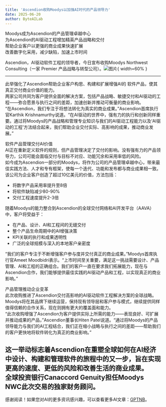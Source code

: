 ```yaml
---
title: 'Ascendion收购Moodys以加强AI时代的产品领导力'
date: 2025-06-20
author: ByteAILab
---
```


Moodys成为Ascendion的产品管理卓越中心  
为Ascendion的AI驱动工程增加精英产品战略和交付  
帮助企业客户以更强的商业成果快速扩展  
改善数字化采用，减少缺陷，加速上市时间  

Ascendion，AI驱动软件工程的领导者，今日宣布收购Moodys Northwest Consulting（一家 Premier 产品战略与转型公司）。![图片](https://ai-techpark.com/wp-content/uploads/Ascendion.jpg){ width=60% }

---
此举强化了Ascendion帮助企业客户构思、构建和扩展增强AI的 软件产品，使其真正交付商业价值的能力。  
两家公司共同为客户提供全面的解决方案，包括产品战略、敏捷交付和AI驱动的工程——弥合愿景与执行之间的差距，加速创新并推动可衡量的商业影响。  
“在Ascendion，我们专注于将想法转化为真实的商业成果。”Ascendion首席执行官Karthik Krishnamurthy说道。“在AI驱动的世界中，强有力的执行和创新同样重要。通过将Moodys的产品战略和管理专业知识与我们的AI驱动工程能力以及‘AI驱动的工程’方法结合起来，我们帮助企业交付实际、高影响的成果，推动商业发展。”  

软件产品管理交付AI价值  
AI正在重新定义软件的规则，但产品管理决定了交付的影响。没有强有力的产品领导力，公司可能会面临交付与目标不对应、功能冗余和采用率低的风险。  
如今成为Ascendion一部分的Moodys，将作为公司的产品管理卓越中心，带来最佳实践方法、人才和专有框架，使每一个迭代、功能和发布都与商业成果相一致。  
该公司为企业客户创造了超过10亿美元的价值，方法包括：  

- 将数字产品采用率提升至8倍  
- 将软件缺陷减少80-90%  
- 交付工程速度提升2-3倍  

随着Moodys的能力整合到Ascendion的全球交付网络和AI开发平台（AAVA）中，客户将受益于：  

- 在产品、设计、AI和工程间的无缝交付  
- 整个产品生命周期中的AI增强决策  
- KPI关联的执行和成果透明性  
- 广泛的全球规模与深入的本地客户亲密度  

“我们的客户专注于不断增强客户参与度并交付真正的商业成果。”Moodys首席执行官Ameet Moodbidri表示。“上市时间至关重要，满足这一挑战需要设计、产品管理、AI和工程的正确组合。我们的客户一直在要求我们拓展能力，现在与Ascendion合作，我们能够提供最佳实践的AI驱动产品和工程，以实现真正的商业影响。”  

产品管理推动企业变革  
此次收购推进了Ascendion交付高影响的AI驱动软件工程解决方案的全球战略。Moodys将在其品牌下继续运营，保持现有领导层和客户参与模式，继续提供同样值得信赖的合作关系，现在则拥有更大的覆盖面和能力。  
“此次收购增强了Ascendion为客户提供实际上所需的能力——表现良好、可扩展并推动成果的产品，”Ascendion董事长Hiten Patel说道。“通过将Moodys的产品领导能力与我们的AI工程结合，我们正在缩小战略与执行之间的差距——帮助我们的客户更快地将软件转化为真正的商业影响。”  

这一举动标志着Ascendion在重塑全球如何在AI经济中设计、构建和管理软件的旅程中的又一步，旨在实现更高的速度、更低的风险和改善生活的商业成果。  
全球投资银行Canaccord Genuity担任Moodys NWC此次交易的独家财务顾问。  
---
感谢阅读！如果您对AI的更多资讯感兴趣，可以查看更多AI文章：[GPTNB](https://gptnb.com)。